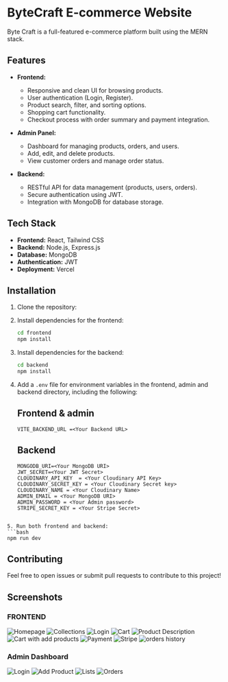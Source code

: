 # ByteCraft E-commerce Website

Byte Craft is a full-featured e-commerce platform built using the MERN stack.

## Features

- **Frontend:**

  - Responsive and clean UI for browsing products.
  - User authentication (Login, Register).
  - Product search, filter, and sorting options.
  - Shopping cart functionality.
  - Checkout process with order summary and payment integration.

- **Admin Panel:**

  - Dashboard for managing products, orders, and users.
  - Add, edit, and delete products.
  - View customer orders and manage order status.

- **Backend:**
  - RESTful API for data management (products, users, orders).
  - Secure authentication using JWT.
  - Integration with MongoDB for database storage.

## Tech Stack

- **Frontend:** React, Tailwind CSS
- **Backend:** Node.js, Express.js
- **Database:** MongoDB
- **Authentication:** JWT
- **Deployment:** Vercel

## Installation

1. Clone the repository:

2. Install dependencies for the frontend:

   ```bash
   cd frontend
   npm install
   ```

3. Install dependencies for the backend:

   ```bash
   cd backend
   npm install
   ```

4. Add a `.env` file for environment variables in the frontend, admin and backend directory, including the following:

   ## Frontend & admin

   ```
   VITE_BACKEND_URL =<Your Backend URL>
   ```

   ## Backend

   ```
   MONGODB_URI=<Your MongoDB URI>
   JWT_SECRET=<Your JWT Secret>
   CLOUDINARY_API_KEY  = <Your Cloudinary API Key>
   CLOUDINARY_SECRET_KEY = <Your Cloudinary Secret key>
   CLOUDINARY_NAME = <Your Cloudinary Name>
   ADMIN_EMAIL = <Your MongoDB URI>
   ADMIN_PASSWORD = <Your Admin password>
   STRIPE_SECRET_KEY = <Your Stripe Secret>
   ```

````

5. Run both frontend and backend:
```bash
npm run dev
````

## Contributing

Feel free to open issues or submit pull requests to contribute to this project!

## Screenshots

### FRONTEND
![Homepage](./frontend/public/)
![Collections](./frontend/public/)
![Login](./frontend/public/)
![Cart](./frontend/public/)
![Product Description](./frontend/public/)
![Cart with add products](./frontend/public/)
![Payment](./frontend/public/)
![Stripe](./frontend/public/)
![orders history](./frontend/public/)

### Admin Dashboard

![Login](./frontend/public/)
![Add Product](./frontend/public/)
![Lists](./frontend/public/)
![Orders](./frontend/public/)


